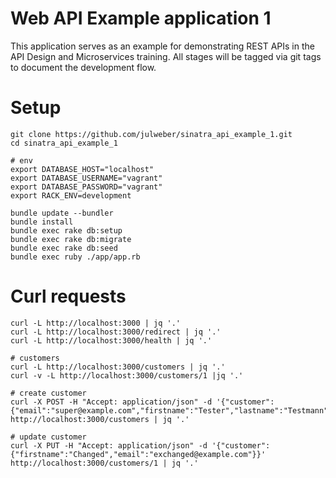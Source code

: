 # Web API Example application 1
This application serves as an example for demonstrating REST APIs in the API Design and Microservices training.
All stages will be tagged via git tags to document the development flow.

# Setup
```
git clone https://github.com/julweber/sinatra_api_example_1.git
cd sinatra_api_example_1

# env
export DATABASE_HOST="localhost"
export DATABASE_USERNAME="vagrant"
export DATABASE_PASSWORD="vagrant"
export RACK_ENV=development

bundle update --bundler
bundle install
bundle exec rake db:setup
bundle exec rake db:migrate
bundle exec rake db:seed
bundle exec ruby ./app/app.rb
```

# Curl requests
```
curl -L http://localhost:3000 | jq '.'
curl -L http://localhost:3000/redirect | jq '.'
curl -L http://localhost:3000/health | jq '.'

# customers
curl -L http://localhost:3000/customers | jq '.'
curl -v -L http://localhost:3000/customers/1 |jq '.'

# create customer
curl -X POST -H "Accept: application/json" -d '{"customer":{"email":"super@example.com","firstname":"Tester","lastname":"Testmann"}}' http://localhost:3000/customers | jq '.'

# update customer
curl -X PUT -H "Accept: application/json" -d '{"customer":{"firstname":"Changed","email":"exchanged@example.com"}}' http://localhost:3000/customers/1 | jq '.'
```